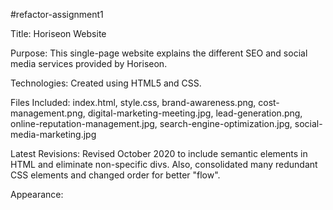 #refactor-assignment1

Title: Horiseon Website

Purpose: This single-page website explains the different SEO and social media services provided by Horiseon.

Technologies: Created using HTML5 and CSS.

Files Included: index.html, style.css, brand-awareness.png, cost-management.png, digital-marketing-meeting.jpg, 
lead-generation.png, online-reputation-management.jpg, search-engine-optimization.jpg, social-media-marketing.jpg

Latest Revisions: Revised October 2020 to include semantic elements in HTML and eliminate non-specific divs.  Also, 
consolidated many redundant CSS elements and changed order for better "flow".

Appearance:

